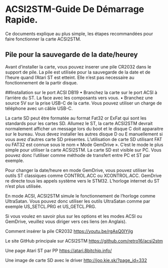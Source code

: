 # ACSI2STM-Guide De Démarrage Rapide.

Ce documents explique au plus simple, les étapes recommandées pour faire fonctionner la carte ACSI2STM.

## Pile pour la sauvegarde de la date/heurey

Avant d’installer la carte, vous pouvez inserer une pile CR2032 dans le support de pile. La pile est utilisée pour la sauvegarde de la date et de l’heure quand l’Atari ST est etteint. Elle n’est pas necessaire au fonctionnement de la partir disque.

##Installation sur le port ACSI DB19
•	Branchez la carte sur le port ACSI à l’arrière du ST. La face avec les composants vers vous. 
•	Branchez une source 5V sur la prise USB-C de la carte. Vous pouvez utiliser un charge de téléphone avec un câble USB-C.

La carte SD peut être formatée au format Fat32 or ExFat qui sont les standards pour les cartes SD.
Allumez le ST, la carte ACSI2STM devrait normalement afficher un message lors du boot et le disque C doit apparaitre sur le bureau. Vous devez installer les autres disque D ou E manuellement si vous avez d’autres carte SD présentes.
L’utilisation de carte SD utilisant FAT ou FAT32 est connue sous le nom « Mode GemDrive ». C’est le mode le plus simple pour utiliser la carte ACSI2STM. La carte SD est visible sur PC. Vous pouvez donc l’utiliser comme méthode de transfert entre PC et ST par exemple.

Pour changer la date/heure en mode GemDrive, vous pouvez utiliser les outils ST classiques comme CONTROL.ACC ou XCONTROL.ACC. GemDrive re directe tous les appels système vers le STM32. L’horloge internet du ST n’est plus utilisée.
 

En mode ACSI, ACSI2STM simule le fonctionnement de l’horloge comme UltraSatan. Vous pouvez donc utiliser les outils UltraSatan comme par exemple  US_SETCL.PRG et US_GETCL.PRG. 

Si vous voulez en savoir plus sur les options et les modes ACSI ou GemDrive, veuillez vous diriger vers ces liens (en Anglais).

Comment insérer la pile CR2032 https://youtu.be/rgAsQ0IYjlg

Le site GitHub principale sur ACSI2STM  https://github.com/retro16/acsi2stm

Une page Atari ST par PP https://atari.8bitchip.info/

Une image de carte SD avec le driver  http://joo.kie.sk/?page_id=332

